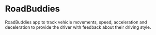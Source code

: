 # RoadBuddies
RoadBuddies app to track vehicle movements, speed, acceleration and deceleration to provide the driver with feedback about their driving style.
